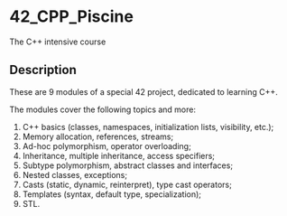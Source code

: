 # 42_CPP_Piscine
The C++ intensive course

## Description

These are 9 modules of a special 42 project, dedicated to learning C++.

The modules cover the following topics and more:
1. C++ basics (classes, namespaces, initialization lists, visibility, etc.);
2. Memory allocation, references, streams;
3. Ad-hoc polymorphism, operator overloading;
4. Inheritance, multiple inheritance, access specifiers;
5. Subtype polymorphism, abstract classes and interfaces;
6. Nested classes, exceptions;
7. Casts (static, dynamic, reinterpret), type cast operators;
8. Templates (syntax, default type, specialization);
9. STL.
